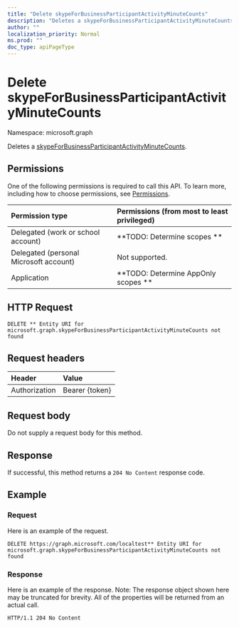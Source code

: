 ```yaml
---
title: "Delete skypeForBusinessParticipantActivityMinuteCounts"
description: "Deletes a skypeForBusinessParticipantActivityMinuteCounts."
author: ""
localization_priority: Normal
ms.prod: ""
doc_type: apiPageType
---
```


# Delete skypeForBusinessParticipantActivityMinuteCounts

Namespace: microsoft.graph

Deletes a [skypeForBusinessParticipantActivityMinuteCounts](../resources/skypeforbusinessparticipantactivityminutecounts.md).

## Permissions
One of the following permissions is required to call this API. To learn more, including how to choose permissions, see [Permissions](/concepts/permissions-reference.md).

|Permission type|Permissions (from most to least privileged)|
|:---|:---|
|Delegated (work or school account)|**TODO: Determine scopes **|
|Delegated (personal Microsoft account)|Not supported.|
|Application|**TODO: Determine AppOnly scopes **|

## HTTP Request
<!-- {
  "blockType": "ignored"
}
-->
``` http
DELETE ** Entity URI for microsoft.graph.skypeForBusinessParticipantActivityMinuteCounts not found
```

## Request headers
|Header|Value|
|:---|:---|
|Authorization|Bearer {token}|

## Request body
Do not supply a request body for this method.

## Response
If successful, this method returns a `204 No Content` response code.

## Example

### Request
Here is an example of the request.
<!-- {
  "blockType": "request",
  "name": "delete_skypeforbusinessparticipantactivityminutecounts"
}
-->
``` http
DELETE https://graph.microsoft.com/localtest** Entity URI for microsoft.graph.skypeForBusinessParticipantActivityMinuteCounts not found
```

### Response
Here is an example of the response. Note: The response object shown here may be truncated for brevity. All of the properties will be returned from an actual call.
<!-- {
  "blockType": "response",
  "truncated": true
}
-->
``` http
HTTP/1.1 204 No Content
```

